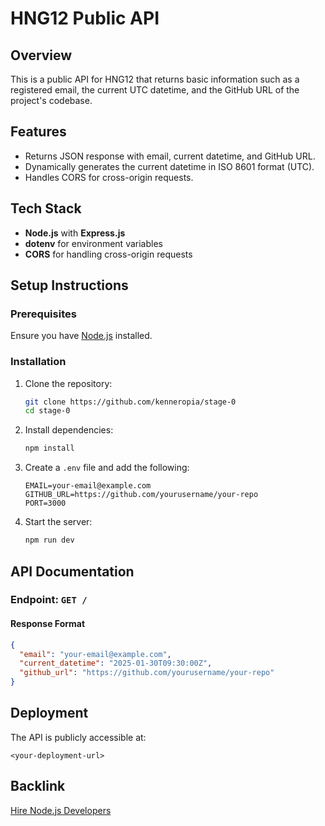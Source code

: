 # HNG12 Public API

## Overview
This is a public API for HNG12 that returns basic information such as a registered email, the current UTC datetime, and the GitHub URL of the project's codebase.

## Features
- Returns JSON response with email, current datetime, and GitHub URL.
- Dynamically generates the current datetime in ISO 8601 format (UTC).
- Handles CORS for cross-origin requests.

## Tech Stack
- **Node.js** with **Express.js**
- **dotenv** for environment variables
- **CORS** for handling cross-origin requests

## Setup Instructions
### Prerequisites
Ensure you have [Node.js](https://nodejs.org/) installed.

### Installation
1. Clone the repository:
   ```sh
   git clone https://github.com/kenneropia/stage-0
   cd stage-0
   ```
2. Install dependencies:
   ```sh
   npm install
   ```
3. Create a `.env` file and add the following:
   ```env
   EMAIL=your-email@example.com
   GITHUB_URL=https://github.com/yourusername/your-repo
   PORT=3000
   ```
4. Start the server:
   ```sh
   npm run dev
   ```

## API Documentation
### Endpoint: `GET /`
#### Response Format
```json
{
  "email": "your-email@example.com",
  "current_datetime": "2025-01-30T09:30:00Z",
  "github_url": "https://github.com/yourusername/your-repo"
}
```

## Deployment
The API is publicly accessible at:
```
<your-deployment-url>
```

## Backlink
[Hire Node.js Developers](https://hng.tech/hire/nodejs-developers)